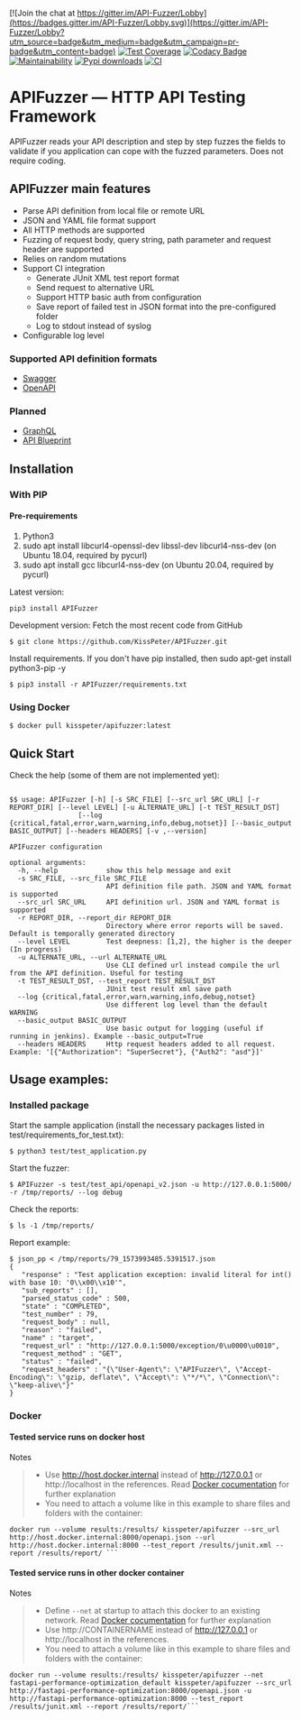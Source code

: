 [![Join the chat at https://gitter.im/API-Fuzzer/Lobby](https://badges.gitter.im/API-Fuzzer/Lobby.svg)](https://gitter.im/API-Fuzzer/Lobby?utm_source=badge&utm_medium=badge&utm_campaign=pr-badge&utm_content=badge)
[![Test Coverage](https://api.codeclimate.com/v1/badges/bfc9bda00deb5002b665/test_coverage)](https://codeclimate.com/github/KissPeter/APIFuzzer/test_coverage)
[![Codacy Badge](https://api.codacy.com/project/badge/Grade/eab6434d9bd742e3880d8f589a9cc0a6)](https://www.codacy.com/app/KissPeter/APIFuzzer?utm_source=github.com&utm_medium=referral&utm_content=KissPeter/APIFuzzer&utm_campaign=badger)
[![Maintainability](https://api.codeclimate.com/v1/badges/bfc9bda00deb5002b665/maintainability)](https://codeclimate.com/github/KissPeter/APIFuzzer/maintainability)
[![Pypi downloads](https://img.shields.io/pypi/dw/APIFuzzer)](https://pypistats.org/packages/apifuzzer)
[![CI](https://github.com/KissPeter/APIFuzzer/actions/workflows/python-app.yml/badge.svg)](https://github.com/KissPeter/APIFuzzer/actions)

# APIFuzzer — HTTP API Testing Framework

APIFuzzer reads your API description and step by step fuzzes the fields to validate 
if you application can cope with the fuzzed parameters. Does not require coding.

## APIFuzzer main features

* Parse API definition from local file or remote URL
* JSON and YAML file format support
* All HTTP methods are supported
* Fuzzing of request body, query string, path parameter and request header are supported
* Relies on random mutations
* Support CI integration 
    * Generate JUnit XML test report format
    * Send request to alternative URL
    * Support HTTP basic auth from configuration
    * Save report of failed test in JSON format into the pre-configured folder
    * Log to stdout instead of syslog
* Configurable log level

### Supported API definition formats
- [Swagger][]
- [OpenAPI][]

### Planned
- [GraphQL][]
- [API Blueprint][]

## Installation

### With PIP

#### Pre-requirements
1. Python3
2. sudo apt install libcurl4-openssl-dev libssl-dev libcurl4-nss-dev (on Ubuntu 18.04, required by pycurl)
3. sudo apt install gcc libcurl4-nss-dev (on Ubuntu 20.04, required by pycurl)

Latest version:

```shell
pip3 install APIFuzzer
```
Development version: 
Fetch the most recent code from GitHub
```shell
$ git clone https://github.com/KissPeter/APIFuzzer.git
```
Install requirements. If you don't have pip installed, then sudo apt-get install python3-pip -y 
```shell
$ pip3 install -r APIFuzzer/requirements.txt
```

### Using Docker

```shell
$ docker pull kisspeter/apifuzzer:latest
```

## Quick Start
Check the help (some of them are not implemented yet):
```

$$ usage: APIFuzzer [-h] [-s SRC_FILE] [--src_url SRC_URL] [-r REPORT_DIR] [--level LEVEL] [-u ALTERNATE_URL] [-t TEST_RESULT_DST]
                 [--log {critical,fatal,error,warn,warning,info,debug,notset}] [--basic_output BASIC_OUTPUT] [--headers HEADERS] [-v ,--version]

APIFuzzer configuration

optional arguments:
  -h, --help            show this help message and exit
  -s SRC_FILE, --src_file SRC_FILE
                        API definition file path. JSON and YAML format is supported
  --src_url SRC_URL     API definition url. JSON and YAML format is supported
  -r REPORT_DIR, --report_dir REPORT_DIR
                        Directory where error reports will be saved. Default is temporally generated directory
  --level LEVEL         Test deepness: [1,2], the higher is the deeper (In progress)
  -u ALTERNATE_URL, --url ALTERNATE_URL
                        Use CLI defined url instead compile the url from the API definition. Useful for testing
  -t TEST_RESULT_DST, --test_report TEST_RESULT_DST
                        JUnit test result xml save path
  --log {critical,fatal,error,warn,warning,info,debug,notset}
                        Use different log level than the default WARNING
  --basic_output BASIC_OUTPUT
                        Use basic output for logging (useful if running in jenkins). Example --basic_output=True
  --headers HEADERS     Http request headers added to all request. Example: '[{"Authorization": "SuperSecret"}, {"Auth2": "asd"}]'

```

## Usage examples:

### Installed package

Start the sample application (install the necessary packages listed in test/requirements_for_test.txt):

```shell
$ python3 test/test_application.py
```
Start the fuzzer:

```shell
$ APIFuzzer -s test/test_api/openapi_v2.json -u http://127.0.0.1:5000/ -r /tmp/reports/ --log debug 
```
Check the reports:

```shell
$ ls -1 /tmp/reports/
```
Report example:

```shell
$ json_pp < /tmp/reports/79_1573993485.5391517.json
{
   "response" : "Test application exception: invalid literal for int() with base 10: '0\\x00\\x10'",
   "sub_reports" : [],
   "parsed_status_code" : 500,
   "state" : "COMPLETED",
   "test_number" : 79,
   "request_body" : null,
   "reason" : "failed",
   "name" : "target",
   "request_url" : "http://127.0.0.1:5000/exception/0\u0000\u0010",
   "request_method" : "GET",
   "status" : "failed",
   "request_headers" : "{\"User-Agent\": \"APIFuzzer\", \"Accept-Encoding\": \"gzip, deflate\", \"Accept\": \"*/*\", \"Connection\": \"keep-alive\"}"
}
```

### Docker

#### Tested service runs on docker host

Notes 
> * Use  http://host.docker.internal instead of http://127.0.0.1 or http://localhost in the references. Read [Docker cocumentation](https://docs.docker.com/desktop/networking/#i-want-to-connect-from-a-container-to-a-service-on-the-host) for further explanation
> * You need to attach a volume like in this example to share files and folders with the container:

```shell
docker run --volume results:/results/ kisspeter/apifuzzer --src_url http://host.docker.internal:8000/openapi.json --url http://host.docker.internal:8000 --test_report /results/junit.xml --report /results/report/ ```
```
#### Tested service runs in other docker container
Notes 
> * Define `--net` at startup to attach this docker to an existing network. Read [Docker cocumentation](https://docs.docker.com/network/network-tutorial-standalone/#use-user-defined-bridge-networks) for further explanation
> * Use  http://CONTAINERNAME instead of http://127.0.0.1 or http://localhost in the references. 
> * You need to attach a volume like in this example to share files and folders with the container:

```shell
docker run --volume results:/results/ kisspeter/apifuzzer --net fastapi-performance-optimization_default kisspeter/apifuzzer --src_url http://fastapi-performance-optimization:8000/openapi.json -u http://fastapi-performance-optimization:8000 --test_report /results/junit.xml --report /results/report/```
```

[API Blueprint]: https://apiblueprint.org/
[Swagger]: http://swagger.io/
[OpenAPI]: https://swagger.io/docs/specification/about/
[GraphQL]: https://graphql.org/
